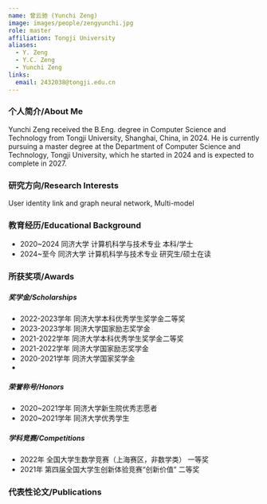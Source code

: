 ```yaml
---
name: 曾云驰 (Yunchi Zeng)
image: images/people/zengyunchi.jpg
role: master
affiliation: Tongji University
aliases:
  - Y. Zeng
  - Y.C. Zeng
  - Yunchi Zeng
links:
  email: 2432038@tongji.edu.cn
---
```


### 个人简介/About Me
Yunchi Zeng received the B.Eng. degree in Computer Science and Technology from Tongji University, Shanghai, China, in 2024. He is currently pursuing a master degree at the Department of Computer Science and Technology, Tongji University, which he started in 2024 and is expected to complete in 2027. 

### 研究方向/Research Interests
User identity link and graph neural network, Multi-model

### 教育经历/Educational Background
- 2020~2024 同济大学 计算机科学与技术专业 本科/学士
- 2024~至今 同济大学 计算机科学与技术专业 研究生/硕士在读

### 所获奖项/Awards

##### 奖学金/Scholarships
- 2022-2023学年 同济大学本科优秀学生奖学金二等奖
- 2023-2023学年 同济大学国家励志奖学金
- 2021-2022学年 同济大学本科优秀学生奖学金二等奖
- 2021-2022学年 同济大学国家励志奖学金
- 2020-2021学年 同济大学国家奖学金
- 
##### 荣誉称号/Honors
- 2020~2021学年 同济大学新生院优秀志愿者
- 2020~2021学年 同济大学优秀学生

##### 学科竞赛/Competitions
- 2022年 全国大学生数学竞赛（上海赛区，非数学类） 一等奖
- 2021年 第四届全国大学生创新体验竞赛“创新价值” 二等奖

### 代表性论文/Publications
